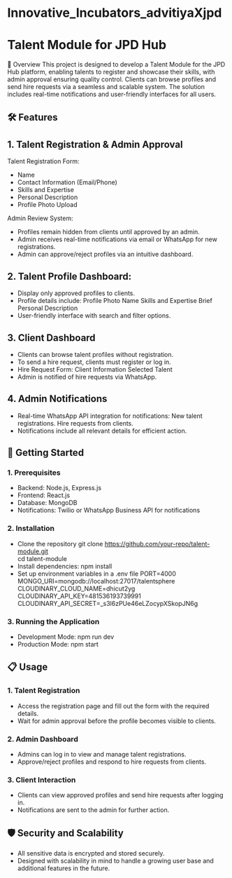 # Innovative_Incubators_advitiyaXjpd
# Talent Module for JPD Hub

📖 Overview
This project is designed to develop a Talent Module for the JPD Hub platform, enabling talents to register and showcase their skills, with admin approval ensuring quality control. Clients can browse profiles and send hire requests via a seamless and scalable system. The solution includes real-time notifications and user-friendly interfaces for all users.

## 🛠️ Features
## 1. Talent Registration & Admin Approval
Talent Registration Form:
* Name
* Contact Information (Email/Phone)
* Skills and Expertise
* Personal Description
* Profile Photo Upload

Admin Review System:
* Profiles remain hidden from clients until approved by an admin.
* Admin receives real-time notifications via email or WhatsApp for new registrations.
* Admin can approve/reject profiles via an intuitive dashboard.

## 2. Talent Profile Dashboard:
* Display only approved profiles to clients.
* Profile details include:
     Profile Photo
     Name
     Skills and Expertise
     Brief Personal Description
* User-friendly interface with search and filter options.

## 3. Client Dashboard
* Clients can browse talent profiles without registration.
* To send a hire request, clients must register or log in.
* Hire Request Form:
    Client Information
    Selected Talent
* Admin is notified of hire requests via WhatsApp.

## 4. Admin Notifications
* Real-time WhatsApp API integration for notifications:
    New talent registrations.
    Hire requests from clients.
* Notifications include all relevant details for efficient action.

##  🚀 Getting Started
### 1. Prerequisites
* Backend: Node.js, Express.js
* Frontend: React.js
* Database: MongoDB
* Notifications: Twilio or WhatsApp Business API for notifications
  
### 2. Installation
* Clone the repository
  git clone https://github.com/your-repo/talent-module.git  
  cd talent-module
* Install dependencies:
  npm install
* Set up environment variables in a .env file
  PORT=4000
  MONGO_URI=mongodb://localhost:27017/talentsphere
  CLOUDINARY_CLOUD_NAME=dhicut2yg
  CLOUDINARY_API_KEY=481536193739991
  CLOUDINARY_API_SECRET=_s3l6zPUe46eLZocypXSkopJN6g

### 3. Running the Application
* Development Mode:
  npm run dev
* Production Mode:
  npm start

## 📋 Usage

### 1. Talent Registration
* Access the registration page and fill out the form with the required details.
* Wait for admin approval before the profile becomes visible to clients.

### 2. Admin Dashboard
* Admins can log in to view and manage talent registrations.
* Approve/reject profiles and respond to hire requests from clients.
  
### 3. Client Interaction
* Clients can view approved profiles and send hire requests after logging in.
* Notifications are sent to the admin for further action.


## 🛡️ Security and Scalability

* All sensitive data is encrypted and stored securely.
* Designed with scalability in mind to handle a growing user base and additional features in the future.


























  

  
